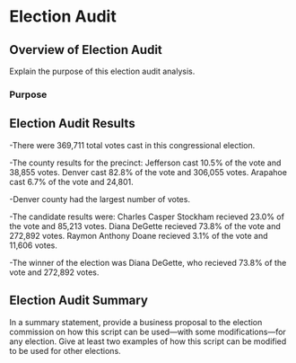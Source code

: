 # Election Audit

## Overview of Election Audit
Explain the purpose of this election audit analysis.

### Purpose


## Election Audit Results

-There were 369,711 total votes cast in this congressional election.

-The county results for the precinct:
Jefferson cast 10.5% of the vote and 38,855 votes.
Denver cast 82.8% of the vote and 306,055 votes.
Arapahoe cast 6.7% of the vote and 24,801.

-Denver county had the largest number of votes.

-The candidate results were:
Charles Casper Stockham recieved 23.0% of the vote and 85,213 votes.
Diana DeGette recieved 73.8% of the vote and 272,892 votes.
Raymon Anthony Doane recieved 3.1% of the vote and 11,606 votes.

-The winner of the election was Diana DeGette, who recieved 73.8% of the vote and 272,892 votes.

## Election Audit Summary
In a summary statement, provide a business proposal to the election commission on how this script can be used—with some modifications—for any election. Give at least two examples of how this script can be modified to be used for other elections.
